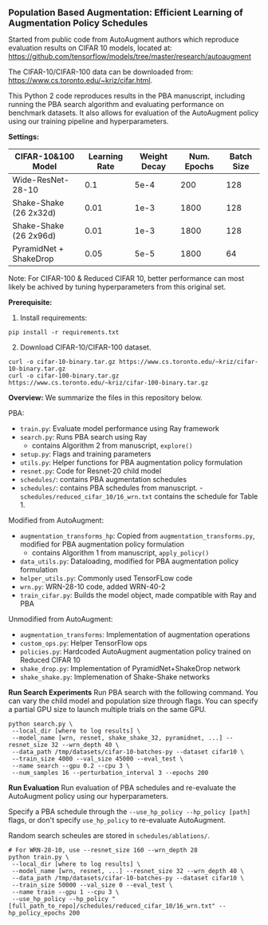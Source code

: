 <font size=4><b>Population Based Augmentation: Efficient Learning of Augmentation Policy Schedules</b></font>

Started from public code from AutoAugment authors which reproduce evaluation results on CIFAR 10 models, located at: https://github.com/tensorflow/models/tree/master/research/autoaugment

The CIFAR-10/CIFAR-100 data can be downloaded from:
https://www.cs.toronto.edu/~kriz/cifar.html.

This Python 2 code reproduces results in the PBA manuscript, including running the PBA search algorithm and evaluating performance on benchmark datasets. It also allows for evaluation of the AutoAugment policy using our training pipeline and hyperparameters.

<b>Settings:</b>

CIFAR-10&100 Model         | Learning Rate | Weight Decay | Num. Epochs | Batch Size
---------------------- | ------------- | ------------ | ----------- | ----------
Wide-ResNet-28-10      | 0.1           | 5e-4         | 200         | 128
Shake-Shake (26 2x32d) | 0.01          | 1e-3         | 1800        | 128
Shake-Shake (26 2x96d) | 0.01          | 1e-3         | 1800        | 128
PyramidNet + ShakeDrop | 0.05          | 5e-5         | 1800        | 64

Note: For CIFAR-100 & Reduced CIFAR 10, better performance can most likely be achived by tuning hyperparameters from this original set.

<b>Prerequisite:</b>

1.  Install requirements:

```shell
pip install -r requirements.txt
```

2.  Download CIFAR-10/CIFAR-100 dataset.

```shell
curl -o cifar-10-binary.tar.gz https://www.cs.toronto.edu/~kriz/cifar-10-binary.tar.gz
curl -o cifar-100-binary.tar.gz https://www.cs.toronto.edu/~kriz/cifar-100-binary.tar.gz
```

<b>Overview:</b>
We summarize the files in this repository below.

PBA:
- `train.py`: Evaluate model performance using Ray framework
- `search.py`: Runs PBA search using Ray
    - contains Algorithm 2 from manuscript, `explore()`
- `setup.py`: Flags and training parameters
- `utils.py`: Helper functions for PBA augmentation policy formulation
- `resnet.py`: Code for Resnet-20 child model
- `schedules/`: contains PBA augmentation schedules
- `schedules/`: contains PBA schedules from manuscript.
    -`schedules/reduced_cifar_10/16_wrn.txt` contains the schedule for Table 1.

Modified from AutoAugment:
- `augmentation_transforms_hp`: Copied from `augmentation_transforms.py`, modified for PBA augmentation policy formulation
    - contains Algorithm 1 from manuscript, `apply_policy()`
- `data_utils.py`: Dataloading, modified for PBA augmentation policy formulation
- `helper_utils.py`: Commonly used TensorFLow code
- `wrn.py`: WRN-28-10 code, added WRN-40-2
- `train_cifar.py`: Builds the model object, made compatible with Ray and PBA

Unmodified from AutoAugment:
- `augmentation_transforms`: Implementation of augmentation operations
- `custom_ops.py`: Helper TensorFlow ops
- `policies.py`: Hardcoded AutoAugment augmentation policy trained on Reduced CIFAR 10
- `shake_drop.py`: Implementation of PyramidNet+ShakeDrop network
- `shake_shake.py`: Implemenation of Shake-Shake networks

<b>Run Search Experiments</b>
Run PBA search with the following command. You can vary the child model and population size through flags. You can specify a partial GPU size to launch multiple trials on the same GPU.

```shell
python search.py \
 --local_dir [where to log results] \
 --model_name [wrn, resnet, shake_shake_32, pyramidnet, ...] --resnet_size 32 --wrn_depth 40 \
 --data_path /tmp/datasets/cifar-10-batches-py --dataset cifar10 \
 --train_size 4000 --val_size 45000 --eval_test \
 --name search --gpu 0.2 --cpu 3 \
 --num_samples 16 --perturbation_interval 3 --epochs 200
```

<b>Run Evaluation</b>
Run evaluation of PBA schedules and re-evaluate the AutoAugment policy using our hyperparameters.

Specify a PBA schedule through the `--use_hp_policy --hp_policy [path]` flags, or don't specify `use_hp_policy` to re-evaluate AutoAugment.

Random search scheules are stored in `schedules/ablations/`.

```shell
# For WRN-28-10, use --resnet_size 160 --wrn_depth 28
python train.py \
 --local_dir [where to log results] \
 --model_name [wrn, resnet, ...] --resnet_size 32 --wrn_depth 40 \
 --data_path /tmp/datasets/cifar-10-batches-py --dataset cifar10 \
 --train_size 50000 --val_size 0 --eval_test \
 --name train --gpu 1 --cpu 3 \
 --use_hp_policy --hp_policy "[full_path_to_repo]/schedules/reduced_cifar_10/16_wrn.txt" --hp_policy_epochs 200
```
